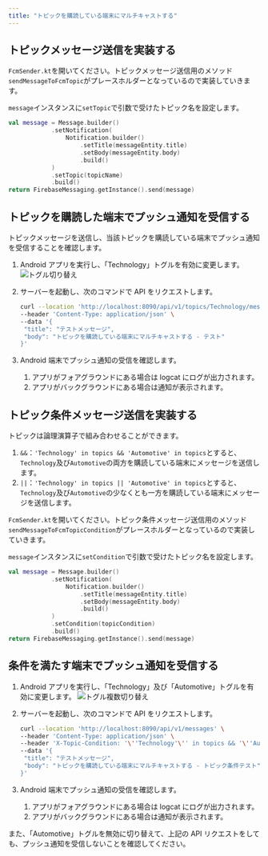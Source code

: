 ```yaml
---
title: "トピックを購読している端末にマルチキャストする"
---
```


## トピックメッセージ送信を実装する

`FcmSender.kt`を開いてください。トピックメッセージ送信用のメソッド`sendMessageToFcmTopic`がプレースホルダーとなっているので実装していきます。

`message`インスタンスに`setTopic`で引数で受けたトピック名を設定します。

```kotlin
val message = Message.builder()
            .setNotification(
                Notification.builder()
                    .setTitle(messageEntity.title)
                    .setBody(messageEntity.body)
                    .build()
            )
            .setTopic(topicName)
            .build()
return FirebaseMessaging.getInstance().send(message)
```

## トピックを購読した端末でプッシュ通知を受信する

トピックメッセージを送信し、当該トピックを購読している端末でプッシュ通知を受信することを確認します。

1. Android アプリを実行し、「Technology」トグルを有効に変更します。
   ![トグル切り替え](https://storage.googleapis.com/zenn-user-upload/58094528d196-20231210.png)
2. サーバーを起動し、次のコマンドで API をリクエストします。

   ```sh
   curl --location 'http://localhost:8090/api/v1/topics/Technology/messages' \
   --header 'Content-Type: application/json' \
   --data '{
    "title": "テストメッセージ",
    "body": "トピックを購読している端末にマルチキャストする - テスト"
   }'
   ```

3. Android 端末でプッシュ通知の受信を確認します。
   1. アプリがフォアグラウンドにある場合は logcat にログが出力されます。
   2. アプリがバックグラウンドにある場合は通知が表示されます。

## トピック条件メッセージ送信を実装する

トピックは論理演算子で組み合わせることができます。

1. `&&`：`'Technology' in topics && 'Automotive' in topics`とすると、`Technology`及び`Automotive`の両方を購読している端末にメッセージを送信します。
2. `||`：`'Technology' in topics || 'Automotive' in topics`とすると、`Technology`及び`Automotive`の少なくとも一方を購読している端末にメッセージを送信します。

`FcmSender.kt`を開いてください。トピック条件メッセージ送信用のメソッド`sendMessageToFcmTopicCondition`がプレースホルダーとなっているので実装していきます。

`message`インスタンスに`setCondition`で引数で受けたトピック名を設定します。

```kotlin
val message = Message.builder()
            .setNotification(
                Notification.builder()
                    .setTitle(messageEntity.title)
                    .setBody(messageEntity.body)
                    .build()
            )
            .setCondition(topicCondition)
            .build()
return FirebaseMessaging.getInstance().send(message)
```

## 条件を満たす端末でプッシュ通知を受信する

1. Android アプリを実行し、「Technology」及び「Automotive」トグルを有効に変更します。
   ![トグル複数切り替え](https://storage.googleapis.com/zenn-user-upload/bab1b1e842ce-20231210.png)
2. サーバーを起動し、次のコマンドで API をリクエストします。

   ```sh
   curl --location 'http://localhost:8090/api/v1/messages' \
   --header 'Content-Type: application/json' \
   --header 'X-Topic-Condition: '\''Technology'\'' in topics && '\''Automotive'\'' in topics' \
   --data '{
    "title": "テストメッセージ",
    "body": "トピックを購読している端末にマルチキャストする - トピック条件テスト"
   }'
   ```

3. Android 端末でプッシュ通知の受信を確認します。
   1. アプリがフォアグラウンドにある場合は logcat にログが出力されます。
   2. アプリがバックグラウンドにある場合は通知が表示されます。

また、「Automotive」トグルを無効に切り替えて、上記の API リクエストをしても、プッシュ通知を受信しないことを確認してください。
